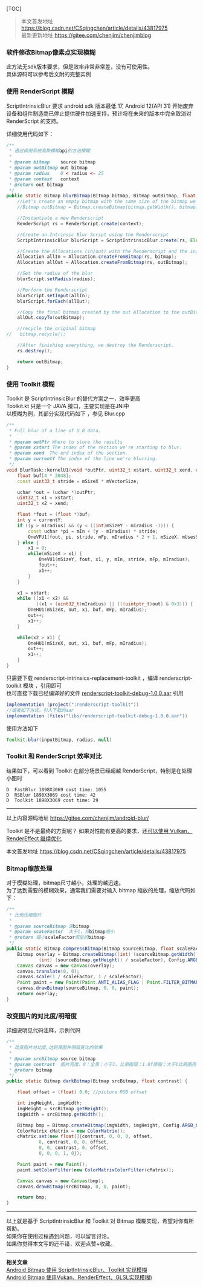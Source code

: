 
[TOC]

> 本文首发地址 <https://blog.csdn.net/CSqingchen/article/details/43817975>  
> 最新更新地址 <https://gitee.com/chenjim/chenjimblog>

### 软件修改Bitmap像素点实现模糊
此方法无sdk版本要求，但是效率非常非常差，没有可使用性。  
具体源码可以参考后文附的完整实例  

### 使用 RenderScript 模糊
ScriptIntrinsicBlur 要求 android sdk 版本最低 17, Android 12(API 31) 开始废弃   
设备和组件制造商已停止提供硬件加速支持，预计将在未来的版本中完全取消对 RenderScript 的支持。  

详细使用代码如下：  
```java
/**
 * 通过调用系统高斯模糊api的方法模糊
 *
 * @param bitmap    source bitmap
 * @param outBitmap out bitmap
 * @param radius    0 < radius <= 25
 * @param context   context
 * @return out bitmap
 */
public static Bitmap blurBitmap(Bitmap bitmap, Bitmap outBitmap, float radius, Context context) {
    //Let's create an empty bitmap with the same size of the bitmap we want to blur
    //Bitmap outBitmap = Bitmap.createBitmap(bitmap.getWidth(), bitmap.getHeight(), Config.ARGB_8888);

    //Instantiate a new Renderscript
    RenderScript rs = RenderScript.create(context);

    //Create an Intrinsic Blur Script using the Renderscript
    ScriptIntrinsicBlur blurScript = ScriptIntrinsicBlur.create(rs, Element.U8_4(rs));

    //Create the Allocations (in/out) with the Renderscript and the in/out bitmaps
    Allocation allIn = Allocation.createFromBitmap(rs, bitmap);
    Allocation allOut = Allocation.createFromBitmap(rs, outBitmap);

    //Set the radius of the blur
    blurScript.setRadius(radius);

    //Perform the Renderscript
    blurScript.setInput(allIn);
    blurScript.forEach(allOut);

    //Copy the final bitmap created by the out Allocation to the outBitmap
    allOut.copyTo(outBitmap);

    //recycle the original bitmap
//   bitmap.recycle();

    //After finishing everything, we destroy the Renderscript.
    rs.destroy();

    return outBitmap;
}
```

### 使用 Toolkit 模糊  
Toolkit 是 ScriptIntrinsicBlur 的替代方案之一，效率更高   
Toolkit.kt 只是一个 JAVA 接口，主要实现是在JNI中  
以模糊为例，其部分实现代码如下 ，参见 Blur.cpp  
```cpp
/**
 * Full blur of a line of U_8 data.
 *
 * @param outPtr Where to store the results
 * @param xstart The index of the section we're starting to blur.
 * @param xend  The end index of the section.
 * @param currentY The index of the line we're blurring.
 */
void BlurTask::kernelU1(void *outPtr, uint32_t xstart, uint32_t xend, uint32_t currentY) {
    float buf[4 * 2048];
    const uint32_t stride = mSizeX * mVectorSize;

    uchar *out = (uchar *)outPtr;
    uint32_t x1 = xstart;
    uint32_t x2 = xend;

    float *fout = (float *)buf;
    int y = currentY;
    if ((y > mIradius) && (y < ((int)mSizeY - mIradius -1))) {
        const uchar *pi = mIn + (y - mIradius) * stride;
        OneVFU1(fout, pi, stride, mFp, mIradius * 2 + 1, mSizeX, mUsesSimd);
    } else {
        x1 = 0;
        while(mSizeX > x1) {
            OneVU1(mSizeY, fout, x1, y, mIn, stride, mFp, mIradius);
            fout++;
            x1++;
        }
    }

    x1 = xstart;
    while ((x1 < x2) &&
           ((x1 < (uint32_t)mIradius) || (((uintptr_t)out) & 0x3))) {
        OneHU1(mSizeX, out, x1, buf, mFp, mIradius);
        out++;
        x1++;
    }

    while(x2 > x1) {
        OneHU1(mSizeX, out, x1, buf, mFp, mIradius);
        out++;
        x1++;
    }
}
```
只需要下载 renderscript-intrinsics-replacement-toolkit ，编译 renderscript-toolkit 模块 ，引用即可   
也可直接下载已经编译好的文件 [renderscript-toolkit-debug-1.0.0.aar](https://gitee.com/chenjim/android-blur/raw/main/app/libs/renderscript-toolkit-debug-1.0.0.aar) 引用     
```gradle
implementation (project(":renderscript-toolkit"))   
//或者如下方式，引入下载的aar
implementation (files("libs/renderscript-toolkit-debug-1.0.0.aar"))
```
使用方法如下  
```java
Toolkit.blur(inputBitmap, radius, null)
```

### Toolkit 和 RenderScript 效率对比  
结果如下，可以看到 Toolkit 在部分场景已经超越 RenderScript，特别是在处理小图时  
```
D  FastBlur 1898X3069 cost time: 1055
D  RSBlur 1898X3069 cost time: 42
D  Toolkit 1898X3069 cost time: 29
```

----

以上内容源码地址  <https://gitee.com/chenjim/android-blur/>  


Toolkit 是不是最终的方案呢？
如果对性能有更高的要求，还[可以使用 Vulkan、RenderEffect 继续优化](https://blog.csdn.net/CSqingchen/article/details/134656140)   

本文首发地址 <https://blog.csdn.net/CSqingchen/article/details/43817975>  

### Bitmap缩放处理
对于模糊处理，bitmap尺寸越小，处理的越迅速。  
为了达到需要的模糊效果，通常我们需要对输入 bitmap 缩放的处理，缩放代码如下：
```java
/**
 * 比例压缩图片
 *
 * @param sourceBitmap 源bitmap
 * @param scaleFactor  大于1，将bitmap缩小
 * @return 缩小scaleFactor倍后的bitmap
 */
public static Bitmap compressBitmap(Bitmap sourceBitmap, float scaleFactor) {
    Bitmap overlay = Bitmap.createBitmap((int) (sourceBitmap.getWidth() / scaleFactor),
            (int) (sourceBitmap.getHeight() / scaleFactor), Config.ARGB_8888);
    Canvas canvas = new Canvas(overlay);
    canvas.translate(0, 0);
    canvas.scale(1 / scaleFactor, 1 / scaleFactor);
    Paint paint = new Paint(Paint.ANTI_ALIAS_FLAG | Paint.FILTER_BITMAP_FLAG);
    canvas.drawBitmap(sourceBitmap, 0, 0, paint);
    return overlay;
}
```


### 改变图片的对比度/明暗度
详细说明见代码注释，示例代码
```java
/**
 * 改变图片对比度,达到使图片明暗变化的效果
 *
 * @param srcBitmap source bitmap
 * @param contrast  图片亮度，0：全黑；小于1，比原图暗；1.0f原图；大于1比原图亮
 * @return bitmap
 */
public static Bitmap darkBitmap(Bitmap srcBitmap, float contrast) {

    float offset = (float) 0.0; //picture RGB offset

    int imgHeight, imgWidth;
    imgHeight = srcBitmap.getHeight();
    imgWidth = srcBitmap.getWidth();

    Bitmap bmp = Bitmap.createBitmap(imgWidth, imgHeight, Config.ARGB_8888);
    ColorMatrix cMatrix = new ColorMatrix();
    cMatrix.set(new float[]{contrast, 0, 0, 0, offset,
            0, contrast, 0, 0, offset,
            0, 0, contrast, 0, offset,
            0, 0, 0, 1, 0});

    Paint paint = new Paint();
    paint.setColorFilter(new ColorMatrixColorFilter(cMatrix));

    Canvas canvas = new Canvas(bmp);
    canvas.drawBitmap(srcBitmap, 0, 0, paint);

    return bmp;
}
```

---

以上就是基于 ScriptIntrinsicBlur 和 Toolkit 对 Bitmap 模糊实现，希望对你有所帮助。  
如果你在使用过程遇到问题，可以留言讨论。  
如果你觉得本文写的还不错，欢迎点赞+收藏。  

---

**相关文章**  
[Android Bitmap 使用 ScriptIntrinsicBlur、Toolkit 实现模糊](https://blog.csdn.net/CSqingchen/article/details/43817975)  
[Android Bitmap 使用Vukan、RenderEffect、GLSL实现模糊)](https://blog.csdn.net/CSqingchen/article/details/134656140)  